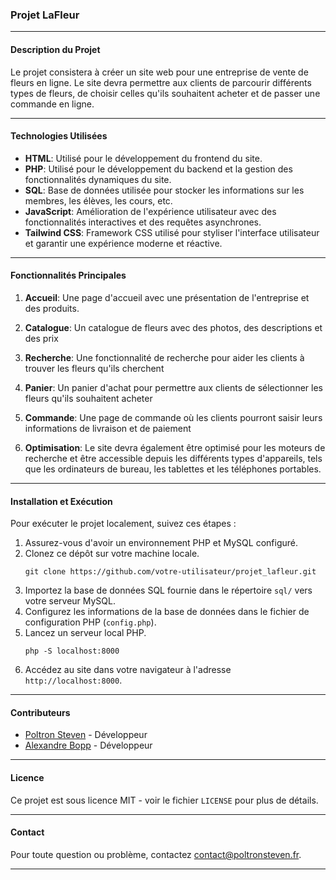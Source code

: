 ### Projet LaFleur

---

#### Description du Projet
Le projet consistera à créer un site web pour une entreprise de vente de fleurs en ligne. Le site devra permettre aux clients de parcourir différents types de fleurs, de choisir celles qu'ils souhaitent acheter et de passer une commande en ligne.

---

#### Technologies Utilisées
- **HTML**: Utilisé pour le développement du frontend du site.
- **PHP**: Utilisé pour le développement du backend et la gestion des fonctionnalités dynamiques du site.
- **SQL**: Base de données utilisée pour stocker les informations sur les membres, les élèves, les cours, etc.
- **JavaScript**: Amélioration de l'expérience utilisateur avec des fonctionnalités interactives et des requêtes asynchrones.
- **Tailwind CSS**: Framework CSS utilisé pour styliser l'interface utilisateur et garantir une expérience moderne et réactive.

---

#### Fonctionnalités Principales
1. **Accueil**: Une page d'accueil avec une présentation de l'entreprise et des produits.
   
2. **Catalogue**: Un catalogue de fleurs avec des photos, des descriptions et des prix

3. **Recherche**: Une fonctionnalité de recherche pour aider les clients à trouver les fleurs qu'ils cherchent

4. **Panier**: Un panier d'achat pour permettre aux clients de sélectionner les fleurs qu'ils souhaitent acheter

5. **Commande**: Une page de commande où les clients pourront saisir leurs informations de livraison et de paiement

6. **Optimisation**: Le site devra également être optimisé pour les moteurs de recherche et être accessible depuis les différents types d'appareils, tels que les ordinateurs de bureau, les tablettes et les téléphones portables.

---

#### Installation et Exécution
Pour exécuter le projet localement, suivez ces étapes :

1. Assurez-vous d'avoir un environnement PHP et MySQL configuré.
2. Clonez ce dépôt sur votre machine locale.
   ```
   git clone https://github.com/votre-utilisateur/projet_lafleur.git
   ```
3. Importez la base de données SQL fournie dans le répertoire `sql/` vers votre serveur MySQL.
4. Configurez les informations de la base de données dans le fichier de configuration PHP (`config.php`).
5. Lancez un serveur local PHP.
   ```
   php -S localhost:8000
   ```
6. Accédez au site dans votre navigateur à l'adresse `http://localhost:8000`.

---

#### Contributeurs
- [Poltron Steven](https://github.com/Mits0u) - Développeur 
- [Alexandre Bopp](https://github.com/Boppalex) - Développeur

---

#### Licence
Ce projet est sous licence MIT - voir le fichier `LICENSE` pour plus de détails.

---

#### Contact
Pour toute question ou problème, contactez [contact@poltronsteven.fr](mailto:contact@poltronsteven.fr).

---



